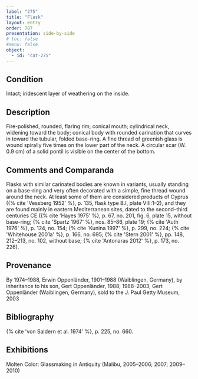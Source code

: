 ```yaml
---
label: "275"
title: "Flask"
layout: entry
order: 787
presentation: side-by-side
# toc: false
#menu: false 
object:
  - id: "cat-275"
---
```


## Condition

Intact; iridescent layer of weathering on the inside.

## Description

Fire-polished, rounded, flaring rim; conical mouth; cylindrical neck, widening toward the body; conical body with rounded carination that curves in toward the tubular, folded base-ring. A fine thread of greenish glass is wound spirally five times on the lower part of the neck. A circular scar (W. 0.9 cm) of a solid pontil is visible on the center of the bottom.

## Comments and Comparanda

Flasks with similar carinated bodies are known in variants, usually standing on a base-ring and very often decorated with a simple, fine thread wound around the neck. At least some of them are considered products of Cyprus ({% cite 'Vessberg 1952' %}, p. 135, flask type B.I, plate VIII:1–2), and they are found mainly in eastern Mediterranean sites, dated to the second–third centuries CE ({% cite 'Hayes 1975' %}, p. 67, no. 201, fig. 6, plate 15, without base-ring; {% cite 'Spartz 1967' %}, nos. 85–86, plate 19; {% cite 'Auth 1976' %}, p. 124, no. 154; {% cite 'Kunina 1997' %}, p. 299, no. 224; {% cite 'Whitehouse 2001a' %}, p. 166, no. 695; {% cite 'Stern 2001' %}, pp. 148, 212–213, no. 102, without base; {% cite 'Antonaras 2012' %}, p. 173, no. 226).

## Provenance

By 1974–1988, Erwin Oppenländer, 1901–1988 (Waiblingen, Germany), by inheritance to his son, Gert Oppenländer, 1988; 1988–2003, Gert Oppenländer (Waiblingen, Germany), sold to the J. Paul Getty Museum, 2003

## Bibliography

{% cite 'von Saldern et al. 1974' %}, p. 225, no. 660.

## Exhibitions

Molten Color: Glassmaking in Antiquity (Malibu, 2005–2006; 2007; 2009–2010)

